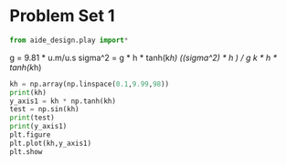 # Problem Set 1
```python
from aide_design.play import*
```


g = 9.81 * u.m/u.s
sigma^2 = g * h * tanh(k*h)
((sigma^2) * h ) / g
k * h * tanh(k*h)

```python
kh = np.array(np.linspace(0.1,9.99,98))
print(kh)
y_axis1 = kh * np.tanh(kh)
test = np.sin(kh)
print(test)
print(y_axis1)
plt.figure
plt.plot(kh,y_axis1)
plt.show
```
